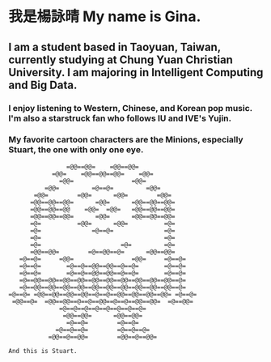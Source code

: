 # **我是楊詠晴 My name is Gina.**
## I am a student based in Taoyuan, Taiwan, currently studying at Chung Yuan Christian University. I am majoring in Intelligent Computing and Big Data.
### I enjoy listening to Western, Chinese, and Korean pop music. I'm also a starstruck fan who follows IU and IVE's Yujin.
### My favorite cartoon characters are the Minions, especially Stuart, the one with only one eye.
```
                =@@==@@=    =@@==@@=     
            =@@=    =@@==@@==@@=    =@@=
              =@@=                =@@=
          =@@=         =@==@=         =@@=
       =@@=        =@@=      =@@=        =@@=
      =@@==@@==@@=      =@@=      =@@==@@==@@=
      =@@==@@==@@    =@@=  =@@=   =@@==@@==@@=
      =@@==@@==@@=      =@@=      =@@==@@==@@=
      =@=          =@@=      =@@=          =@=
      =@=              =@==@=              =@=
      =@=                                  =@=
      =@=                      =@=         =@=
      =@@==@@=        =@==@@==@=      =@@==@@=
   =@==@=     =@@=                =@@=     =@==@=
   =@==@=       =@==@==@@==@@==@==@=       =@==@=   
   =@==@=       =@==@==@@==@@==@==@=       =@==@=
   =@==@@==@@==@@==@@==@@==@@==@@==@@==@@==@@==@=
   =@==@@==@@==@@==@@==@@==@@==@@==@@==@@==@@==@=
=@==@= =@@==@@==@@==@@==@==@==@@==@@==@@==@@= =@==@=
 =@@==@=  =@@==@@==@==@==@@==@==@==@@==@@=  =@==@@=
              =@==@==@==@==@==@==@==@=
               =@@==@@=      =@@==@@=
                =@==@=        =@==@=
             =@==@==@=        =@==@==@=
           =@@==@==@@=        =@@==@==@@=

And this is Stuart.
```

